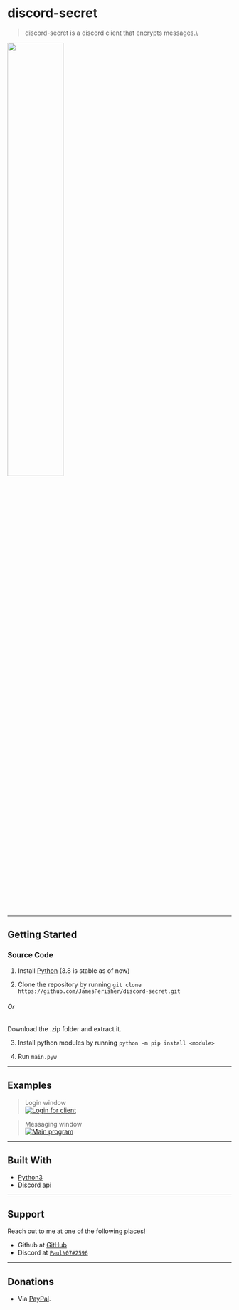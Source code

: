# discord-secret

> discord-secret is a discord client that encrypts messages.\
<img src="https://imgur.com/foI1Bei.png" width=50%>



---

## Getting Started

### Source Code

1. Install [Python](https://www.python.org/downloads/) (3.8 is stable as of now)


2. Clone the repository by running ```git clone https://github.com/JamesPerisher/discord-secret.git```
###### Or
Download the .zip folder and extract it.

3. Install python modules by running ```python -m pip install <module>```

4. Run ```main.pyw```





---

## Examples

> Login window\
[![Login for client](https://imgur.com/zAF0fpB.png)]()

> Messaging window\
[![Main program](https://imgur.com/o3NraW8.png)]()

---

## Built With

- [Python3](https://docs.python.org/3/)
- [Discord api](https://pypi.org/project/discord/)


---

## Support

Reach out to me at one of the following places!

- Github at [GitHub](https://github.com/JamesPerisher)
- Discord at <a href="https://discordapp.com/" target="_blank">`PaulN07#2596`</a>

---

## Donations

- Via <a href="https://www.paypal.me/pauln07/" target="_blank">PayPal</a>.
